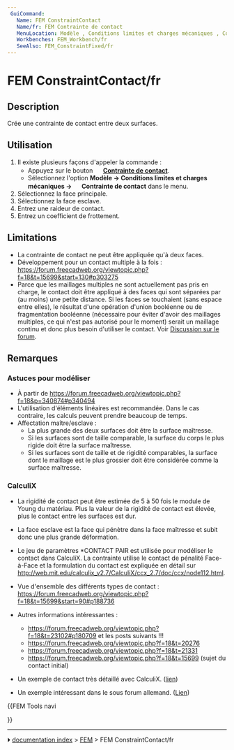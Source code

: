 ```yaml
---
 GuiCommand:
   Name: FEM ConstraintContact
   Name/fr: FEM Contrainte de contact
   MenuLocation: Modèle , Conditions limites et charges mécaniques , Contrainte de contact
   Workbenches: FEM_Workbench/fr
   SeeAlso: FEM_ConstraintFixed/fr
---
```


# FEM ConstraintContact/fr

## Description

Crée une contrainte de contact entre deux surfaces.



## Utilisation

1.  Il existe plusieurs façons d\'appeler la commande :
    -   Appuyez sur le bouton **<img src="images/FEM_ConstraintContact.svg" width=16px> [Contrainte de contact](FEM_ConstraintContact/fr.md)**.
    -   Sélectionnez l\'option **Modèle → Conditions limites et charges mécaniques → <img src="images/FEM_ConstraintContact.svg" width=16px> Contrainte de contact** dans le menu.
2.  Sélectionnez la face principale.
3.  Sélectionnez la face esclave.
4.  Entrez une raideur de contact.
5.  Entrez un coefficient de frottement.

## Limitations

-   La contrainte de contact ne peut être appliquée qu\'à deux faces.
-   Développement pour un contact multiple à la fois : <https://forum.freecadweb.org/viewtopic.php?f=18&t=15699&start=130#p303275>
-   Parce que les maillages multiples ne sont actuellement pas pris en charge, le contact doit être appliqué à des faces qui sont séparées par (au moins) une petite distance. Si les faces se touchaient (sans espace entre elles), le résultat d\'une opération d\'union booléenne ou de fragmentation booléenne (nécessaire pour éviter d\'avoir des maillages multiples, ce qui n\'est pas autorisé pour le moment) serait un maillage continu et donc plus besoin d\'utiliser le contact. Voir [Discussion sur le forum](https://forum.freecadweb.org/viewtopic.php?f=18&t=62307).



## Remarques



### Astuces pour modéliser 

-   À partir de <https://forum.freecadweb.org/viewtopic.php?f=18&p=340874#p340494>
-   L\'utilisation d\'éléments linéaires est recommandée. Dans le cas contraire, les calculs peuvent prendre beaucoup de temps.
-   Affectation maître/esclave :
    -   La plus grande des deux surfaces doit être la surface maîtresse.
    -   Si les surfaces sont de taille comparable, la surface du corps le plus rigide doit être la surface maîtresse.
    -   Si les surfaces sont de taille et de rigidité comparables, la surface dont le maillage est le plus grossier doit être considérée comme la surface maîtresse.

### CalculiX

-   La rigidité de contact peut être estimée de 5 à 50 fois le module de Young du matériau. Plus la valeur de la rigidité de contact est élevée, plus le contact entre les surfaces est dur.
-   La face esclave est la face qui pénètre dans la face maîtresse et subit donc une plus grande déformation.
-   Le jeu de paramètres \*CONTACT PAIR est utilisée pour modéliser le contact dans CalculiX. La contrainte utilise le contact de pénalité Face-à-Face et la formulation du contact est expliquée en détail sur <http://web.mit.edu/calculix_v2.7/CalculiX/ccx_2.7/doc/ccx/node112.html>.
-   Vue d\'ensemble des différents types de contact : <https://forum.freecadweb.org/viewtopic.php?f=18&t=15699&start=90#p188736>
-   Autres informations intéressantes :
    -   <https://forum.freecadweb.org/viewtopic.php?f=18&t=23102#p180709> et les posts suivants !!!
    -   <https://forum.freecadweb.org/viewtopic.php?f=18&t=20276>
    -   <https://forum.freecadweb.org/viewtopic.php?f=18&t=21331>
    -   <https://forum.freecadweb.org/viewtopic.php?f=18&t=15699> (sujet du contact initial)

-   Un exemple de contact très détaillé avec CalculiX. ([lien](http://dip28p.web.fc2.com/calculix/netgen2calculix/index.html))

-   Un exemple intéressant dans le sous forum allemand. ([Lien](https://forum.freecadweb.org/viewtopic.php?f=13&t=39663&start=10#p337254))





{{FEM Tools navi

}}



---
⏵ [documentation index](../README.md) > [FEM](Category_FEM.md) > FEM ConstraintContact/fr
